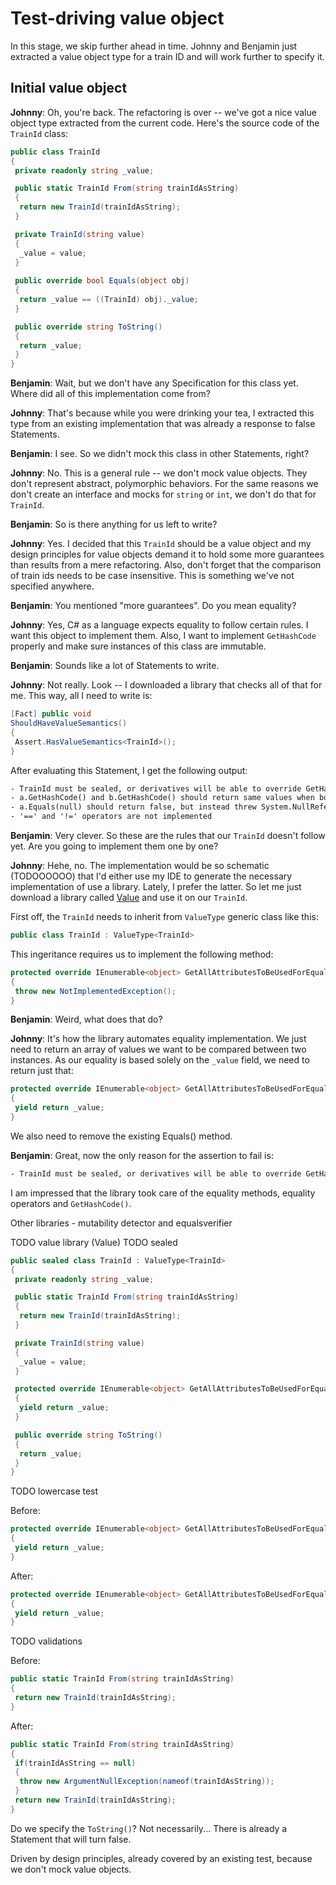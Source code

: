 # Test-driving value object

In this stage, we skip further ahead in time. Johnny and Benjamin just extracted a value object type for a train ID and will work further to specify it.

## Initial value object

**Johnny**: Oh, you're back. The refactoring is over -- we've got a nice value object type extracted from the current code. Here's the source code of the `TrainId` class:

```csharp
public class TrainId
{
 private readonly string _value;

 public static TrainId From(string trainIdAsString)
 {
  return new TrainId(trainIdAsString);
 }

 private TrainId(string value)
 {
  _value = value;
 }
 
 public override bool Equals(object obj)
 {
  return _value == ((TrainId) obj)._value;
 }

 public override string ToString()
 {
  return _value;
 }
}
```

**Benjamin**: Wait, but we don't have any Specification for this class yet. Where did all of this implementation come from?

**Johnny**: That's because while you were drinking your tea, I extracted this type from an existing implementation that was already a response to false Statements.

**Benjamin**: I see. So we didn't mock this class in other Statements, right?

**Johnny**: No. This is a general rule -- we don't mock value objects. They don't represent abstract, polymorphic behaviors. For the same reasons we don't create an interface and mocks for `string` or `int`, we don't do that for `TrainId`.

**Benjamin**: So is there anything for us left to write?

**Johnny**: Yes. I decided that this `TrainId` should be a value object and my design principles for value objects demand it to hold some more guarantees than results from a mere refactoring. Also, don't forget that the comparison of train ids needs to be case insensitive. This is something we've not specified anywhere.

**Benjamin**: You mentioned "more guarantees". Do you mean equality?

**Johnny**: Yes, C# as a language expects equality to follow certain rules. I want this object to implement them. Also, I want to implement `GetHashCode` properly and make sure instances of this class are immutable.

**Benjamin**: Sounds like a lot of Statements to write.

**Johnny**: Not really. Look -- I downloaded a library that checks all of that for me. This way, all I need to write is:

```csharp
[Fact] public void
ShouldHaveValueSemantics()
{
 Assert.HasValueSemantics<TrainId>();
}
```

After evaluating this Statement, I get the following output:

```txt
- TrainId must be sealed, or derivatives will be able to override GetHashCode() with mutable code.
- a.GetHashCode() and b.GetHashCode() should return same values when both are created with same arguments.
- a.Equals(null) should return false, but instead threw System.NullReferenceException: Object reference not set to an instance of an object.
- '==' and '!=' operators are not implemented
```

**Benjamin**: Very clever. So these are the rules that our `TrainId` doesn't follow yet. Are you going to implement them one by one?

**Johnny**: Hehe, no. The implementation would be so schematic (TODOOOOOO) that I'd either use my IDE to generate the necessary implementation of use a library. Lately, I prefer the latter. So let me just download a library called [Value](https://www.nuget.org/packages/Value/) and use it on our `TrainId`.

First off, the `TrainId` needs to inherit from `ValueType` generic class like this:

```csharp
public class TrainId : ValueType<TrainId>
```

This ingeritance requires us to implement the following method:

```csharp
protected override IEnumerable<object> GetAllAttributesToBeUsedForEquality
{
 throw new NotImplementedException();
}
```

**Benjamin**: Weird, what does that do?

**Johnny**: It's how the library automates equality implementation. We just need to return an array of values we want to be compared between two instances. As our equality is based solely on the `_value` field, we need to return just that:

```csharp
protected override IEnumerable<object> GetAllAttributesToBeUsedForEquality
{
 yield return _value;
}
```

We also need to remove the existing Equals() method.

**Benjamin**: Great, now the only reason for the assertion to fail is:

```txt
- TrainId must be sealed, or derivatives will be able to override GetHashCode() with mutable code.
```

I am impressed that the library took care of the equality methods, equality operators and `GetHashCode()`.

Other libraries - mutability detector and equalsverifier

TODO value library (Value)
TODO sealed
 
```csharp
public sealed class TrainId : ValueType<TrainId>
{
 private readonly string _value;

 public static TrainId From(string trainIdAsString)
 {
  return new TrainId(trainIdAsString);
 }

 private TrainId(string value)
 {
  _value = value;
 }

 protected override IEnumerable<object> GetAllAttributesToBeUsedForEquality
 {
  yield return _value;
 }

 public override string ToString()
 {
  return _value;
 }
}
```

TODO lowercase test

Before:

```csharp
protected override IEnumerable<object> GetAllAttributesToBeUsedForEquality
{
 yield return _value;
}
```

After:

```csharp
protected override IEnumerable<object> GetAllAttributesToBeUsedForEquality
{
 yield return _value;
}
```

TODO validations

Before:

```csharp
public static TrainId From(string trainIdAsString)
{
 return new TrainId(trainIdAsString);
}
```

After:

```csharp
public static TrainId From(string trainIdAsString)
{
 if(trainIdAsString == null)
 {
  throw new ArgumentNullException(nameof(trainIdAsString));
 }
 return new TrainId(trainIdAsString);
}
```

Do we specify the `ToString()`? Not necessarily... There is already a Statement that will turn false.






Driven by design principles, already covered by an existing test, because we don't mock value objects.
